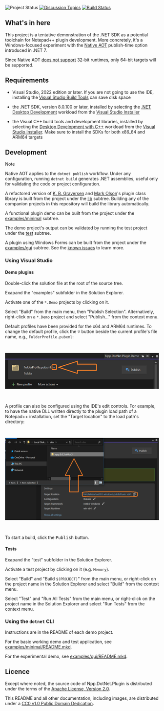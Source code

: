 
![Project Status] [![Discussion Topics]][discussions] [![Build Status]][gh-actions]

## What's in here

This project is a tentative demonstration of the .NET SDK as a potential toolchain for Notepad++ plugin development.
More concretely, it's a Windows-focused experiment with the [Native AOT] publish-time option introduced in .NET 7.

Since Native AOT [does not support][rts] 32-bit runtimes, only 64-bit targets will be supported.


## Requirements

- Visual Studio, 2022 edition or later. If you are not going to use the IDE, installing the [Visual Studio Build Tools][vstools] can save disk space

- the .NET SDK, version 8.0.100 or later, installed by selecting the [.NET Desktop Development][0] workload from the [Visual Studio Installer][1]

- the Visual C++ build tools and development libraries, installed by selecting the [Desktop Development with C++][3] workload from the [Visual Studio Installer][1]. Make sure to install the SDKs for both x86_64 and ARM64 targets


## Development

> [!Note]
> Native AOT applies to the `dotnet publish` workflow.
> Under any configuration, running `dotnet build` generates .NET assemblies,
> useful only for validating the code or project configuration.

A refactored version of [K. B. Graversen] and [Mark Olson]'s plugin class library is built from the project under the [lib](lib) subtree. Building any of the companion projects in this repository will build the library automatically.

A functional plugin demo can be built from the project under the [examples/minimal] subtree.

The demo project's output can be validated by running the test project under the [test](test) subtree.

A plugin using Windows Forms can be built from the project under the [examples/gui] subtree.
See the [known issues](doc/ISSUES.mkd#windows-forms) to learn more.

### Using Visual Studio

#### Demo plugins

Double-click the solution file at the root of the source tree.

Exapand the "examples" subfolder in the Solution Explorer.

Activate one of the `*.Demo` projects by clicking on it.

Select "Build" from the main menu, then "Publish Selection". Alternatively, right-click on a `*.Demo` project and select "Publish..." from the context menu.

Default profiles have been provided for the x64 and ARM64 runtimes. To change the default profile, click the <kbd>&#x25BD;</kbd> button beside the current profile's file name, e.g., `FolderProfile.pubxml`:

<br/>

![Select a Publish Profile](doc/img/vs2022-select-publish-profile.png)

<br/>

A profile can also be configured using the IDE's edit controls. For example, to have the native DLL written directly to the plugin load path of a Notepad++ installation, set the "Target location" to the load path's directory:

<br/>

![Configure Target Location](doc/img/vs2022-config-profile-target-loc.png)

<br/>

To start a build, click the <kbd>Publish</kbd> button.

#### Tests

Exapand the "test" subfolder in the Solution Explorer.

Activate a test project by clicking on it (e.g. `Memory`).

Select "Build" and "Build `$(PROJECT)`" from the main menu, or right-click on the project name in the Solution Explorer and select "Build" from the context menu.

Select "Test" and "Run All Tests" from the main menu, or right-click on the project name in the Solution Explorer and select "Run Tests" from the context menu.

### Using the `dotnet` CLI

Instructions are in the README of each demo project.

For the basic working demo and test application, see [examples/minimal/README.mkd].

For the experimental demo, see [examples/gui/README.mkd].


## Licence

Except where noted, the source code of Npp.DotNet.Plugin is distributed under the terms of the [Apache License, Version 2.0][apache-2.0].

This README and all other documentation, including images, are distributed under a [CC0 v1.0 Public Domain Dedication][CC0].


<!-- intro -->
[Native AOT]: https://learn.microsoft.com/dotnet/core/deploying/native-aot
[rts]: https://learn.microsoft.com/dotnet/core/deploying/native-aot/?tabs=net8%2Cwindows#platformarchitecture-restrictions

<!-- development -->
[0]: https://learn.microsoft.com/visualstudio/install/workload-component-id-vs-community/#net-desktop-development
[1]: https://learn.microsoft.com/visualstudio/install/modify-visual-studio/#launch-the-installer-to-modify-your-installation
[2]: https://dotnet.microsoft.com/download/dotnet/
[3]: https://learn.microsoft.com/cpp/build/vscpp-step-0-installation
[vstools]: https://visualstudio.microsoft.com/downloads/#build-tools-for-visual-studio-2022
[K. B. Graversen]: https://github.com/kbilsted/NotepadPlusPlusPluginPack.Net
[Mark Olson]: https://github.com/molsonkiko/NppCSharpPluginPack

<!-- license -->
[apache-2.0]: https://raw.githubusercontent.com/npp-dotnet/npp.dotnet.plugin/main/LICENSES/Apache-2.0.txt
[CC0]: https://raw.githubusercontent.com/npp-dotnet/npp.dotnet.plugin/main/LICENSES/CC0-1.0.txt

<!-- source refs -->
[examples/minimal/README.mkd]: examples/minimal/README.mkd
[examples/gui/README.mkd]: examples/gui/README.mkd
[examples/minimal]: examples/minimal
[examples/gui]: examples/gui

<!-- badges -->
[Project Status]: https://img.shields.io/badge/Work%20in%20Progress-EEBE53?style=for-the-badge
[Discussion Topics]: https://img.shields.io/github/discussions-search?query=repo%3Anpp-dotnet%2FNpp.DotNet.Plugin%20is%3Aopen&style=for-the-badge&logo=github&label=Discussions&color=93CDBA
[discussions]: https://github.com/orgs/npp-dotnet/discussions
[Build Status]: https://img.shields.io/github/actions/workflow/status/npp-dotnet/Npp.DotNet.Plugin/build.yml?logo=github&style=for-the-badge
[gh-actions]: https://github.com/npp-dotnet/npp.dotnet.plugin/actions/workflows/build.yml
